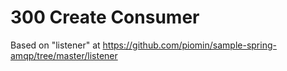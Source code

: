 # 300 Create Consumer

Based on "listener" at https://github.com/piomin/sample-spring-amqp/tree/master/listener


